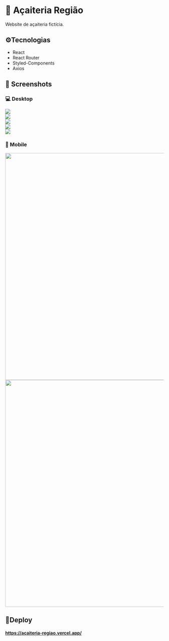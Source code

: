 # 🍧 Açaiteria Região
Website de açaiteria fictícia.

## ⚙️Tecnologias

- React
- React Router
- Styled-Components
- Axios

## 📸 Screenshots

### 💻 Desktop

<img src="./public/screenshots/screen01.png"></br>
<img src="./public/screenshots/screen02.png"></br>
<img src="./public/screenshots/screen03.png"></br>
<img src="./public/screenshots/screen04.png"></br>
<img src="./public/screenshots/screen05.png"></br>

### 📱 Mobile

<img width="720px" src="./public/screenshots/screen06.png"></br>
<img width="720px" src="./public/screenshots/screen07.png"></br>

## 🔗Deploy

#### https://acaiteria-regiao.vercel.app/
